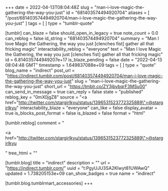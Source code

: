 +++
date = 2022-04-13T08:04:48Z
slug = "man-i-love-magic-the-gathering-the-way-you-just"
id = "681403574494920704"
aliases = [ "/post/681403574494920704/man-i-love-magic-the-gathering-the-way-you-just" ]
tags = [ ]
type = "tumblr-quote"

[tumblr]
can_blaze = false
should_open_in_legacy = true
note_count = 0.0
can_reblog = false
id_string = "681403574494920704"
summary = "Man I love Magic the Gathering, the way you just [clenches fist] gather all that fricking magic"
interactability_reblog = "everyone"
text = "Man I love Magic the Gathering, the way you just [clenches fist] gather all that fricking magic"
id = 6.814035744949207e+17
is_blaze_pending = false
date = "2022-04-13 08:04:48 GMT"
timestamp = 1.649837088e+09
tags = [ ]
type = "quote"
blog_name = "indirect"
post_url = "https://indirect.tumblr.com/post/681403574494920704/man-i-love-magic-the-gathering-the-way-you-just"
slug = "man-i-love-magic-the-gathering-the-way-you-just"
short_url = "https://tmblr.co/ZY3jbybqrF3MSu00"
can_send_in_message = true
can_reply = false
state = "published"
reblog_key = "0mX0jgZ8"
source = "<a href=\"http://twitter.com/stargirlkyu/status/1396531523772325889\">@stargirlkyu</a>"
interactability_blaze = "everyone"
can_like = false
display_avatar = true
is_blocks_post_format = false
is_blazed = false
format = "html"

[tumblr.reblog]
comment = "<p><a href=\"http://twitter.com/stargirlkyu/status/1396531523772325889\">@stargirlkyu</a></p>"
tree_html = ""

[tumblr.blog]
title = "indirect"
description = ""
url = "https://indirect.tumblr.com/"
uuid = "t:PgyUJU3SA2Klwyt81UWAwQ"
updated = 1.738205153e+09
can_show_badges = true
name = "indirect"

[tumblr.blog.tumblrmart_accessories]
+++

